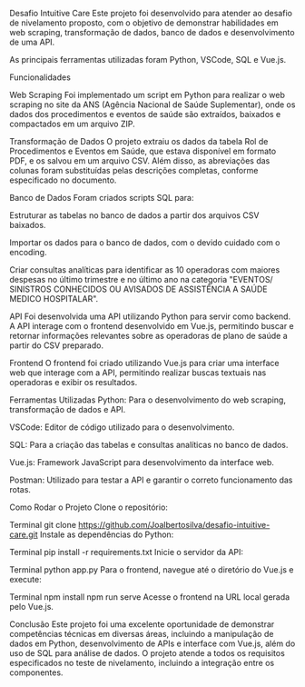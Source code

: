 Desafio Intuitive Care Este projeto foi desenvolvido para atender ao desafio de nivelamento proposto, com o objetivo de demonstrar habilidades em web scraping, transformação de dados, banco de dados e desenvolvimento de uma API.

As principais ferramentas utilizadas foram Python, VSCode, SQL e Vue.js.

Funcionalidades

Web Scraping Foi implementado um script em Python para realizar o web scraping no site da ANS (Agência Nacional de Saúde Suplementar), onde os dados dos procedimentos e eventos de saúde são extraídos, baixados e compactados em um arquivo ZIP.

Transformação de Dados O projeto extraiu os dados da tabela Rol de Procedimentos e Eventos em Saúde, que estava disponível em formato PDF, e os salvou em um arquivo CSV. Além disso, as abreviações das colunas foram substituídas pelas descrições completas, conforme especificado no documento.

Banco de Dados Foram criados scripts SQL para:

Estruturar as tabelas no banco de dados a partir dos arquivos CSV baixados.

Importar os dados para o banco de dados, com o devido cuidado com o encoding.

Criar consultas analíticas para identificar as 10 operadoras com maiores despesas no último trimestre e no último ano na categoria "EVENTOS/ SINISTROS CONHECIDOS OU AVISADOS DE ASSISTÊNCIA A SAÚDE MEDICO
HOSPITALAR".

API Foi desenvolvida uma API utilizando Python para servir como backend. A API interage com o frontend desenvolvido em Vue.js, permitindo buscar e retornar informações relevantes sobre as operadoras de plano de
saúde a partir do CSV preparado.

Frontend O frontend foi criado utilizando Vue.js para criar uma interface web que interage com a API, permitindo realizar buscas textuais nas operadoras e exibir os resultados.

Ferramentas Utilizadas Python: Para o desenvolvimento do web scraping, transformação de dados e API.

VSCode: Editor de código utilizado para o desenvolvimento.

SQL: Para a criação das tabelas e consultas analíticas no banco de dados.

Vue.js: Framework JavaScript para desenvolvimento da interface web.

Postman: Utilizado para testar a API e garantir o correto funcionamento das rotas.

Como Rodar o Projeto Clone o repositório:

Terminal git clone https://github.com/Joalbertosilva/desafio-intuitive-care.git Instale as dependências do Python:

Terminal pip install -r requirements.txt Inicie o servidor da API:

Terminal python app.py Para o frontend, navegue até o diretório do Vue.js e execute:

Terminal npm install npm run serve Acesse o frontend na URL local gerada pelo Vue.js.

Conclusão Este projeto foi uma excelente oportunidade de demonstrar competências técnicas em diversas áreas, incluindo a manipulação de dados em Python, desenvolvimento de APIs e interface com Vue.js, além do uso de SQL para análise de dados. O projeto atende a todos os requisitos especificados no teste de nivelamento, incluindo a integração entre os componentes.